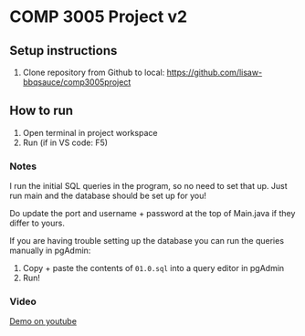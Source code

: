 # COMP 3005 Project v2

## Setup instructions
1. Clone repository from Github to local: https://github.com/lisaw-bbqsauce/comp3005project

## How to run
1. Open terminal in project workspace
1. Run (if in VS code: F5)

### Notes
I run the initial SQL queries in the program, so no need to set that up. Just run main and the database should be set up for you!

Do update the port and username + password at the top of Main.java if they differ to yours.

If you are having trouble setting up the database you can run the queries manually in pgAdmin:
1. Copy + paste the contents of `01.0.sql` into a query editor in pgAdmin
1. Run!

### Video
[Demo on youtube](https://youtu.be/DbH3xSYFKnY)
